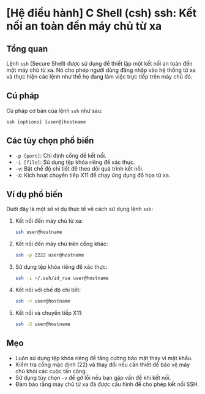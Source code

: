 # [Hệ điều hành] C Shell (csh) ssh: Kết nối an toàn đến máy chủ từ xa

## Tổng quan
Lệnh `ssh` (Secure Shell) được sử dụng để thiết lập một kết nối an toàn đến một máy chủ từ xa. Nó cho phép người dùng đăng nhập vào hệ thống từ xa và thực hiện các lệnh như thể họ đang làm việc trực tiếp trên máy chủ đó.

## Cú pháp
Cú pháp cơ bản của lệnh `ssh` như sau:
```
ssh [options] [user@]hostname
```

## Các tùy chọn phổ biến
- `-p [port]`: Chỉ định cổng để kết nối.
- `-i [file]`: Sử dụng tệp khóa riêng để xác thực.
- `-v`: Bật chế độ chi tiết để theo dõi quá trình kết nối.
- `-X`: Kích hoạt chuyển tiếp X11 để chạy ứng dụng đồ họa từ xa.

## Ví dụ phổ biến
Dưới đây là một số ví dụ thực tế về cách sử dụng lệnh `ssh`:

1. Kết nối đến máy chủ từ xa:
   ```bash
   ssh user@hostname
   ```

2. Kết nối đến máy chủ trên cổng khác:
   ```bash
   ssh -p 2222 user@hostname
   ```

3. Sử dụng tệp khóa riêng để xác thực:
   ```bash
   ssh -i ~/.ssh/id_rsa user@hostname
   ```

4. Kết nối với chế độ chi tiết:
   ```bash
   ssh -v user@hostname
   ```

5. Kết nối và chuyển tiếp X11:
   ```bash
   ssh -X user@hostname
   ```

## Mẹo
- Luôn sử dụng tệp khóa riêng để tăng cường bảo mật thay vì mật khẩu.
- Kiểm tra cổng mặc định (22) và thay đổi nếu cần thiết để bảo vệ máy chủ khỏi các cuộc tấn công.
- Sử dụng tùy chọn `-v` để gỡ lỗi nếu bạn gặp vấn đề khi kết nối.
- Đảm bảo rằng máy chủ từ xa đã được cấu hình để cho phép kết nối SSH.
